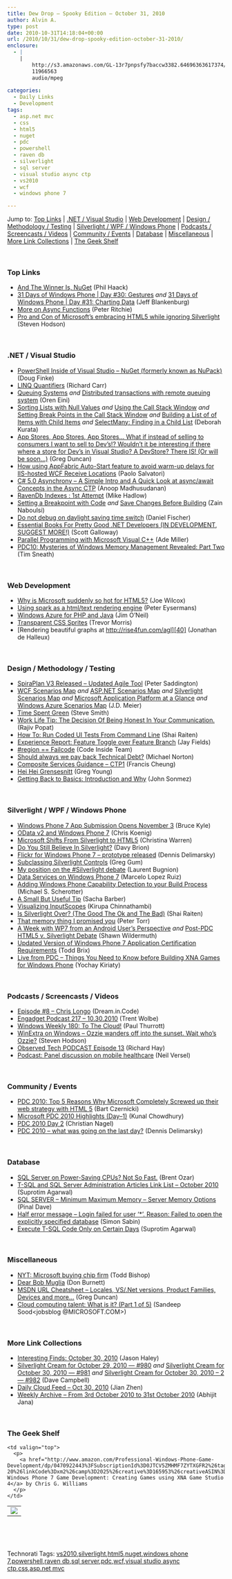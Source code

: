 ```yaml
---
title: Dew Drop – Spooky Edition – October 31, 2010
author: Alvin A.
type: post
date: 2010-10-31T14:18:04+00:00
url: /2010/10/31/dew-drop-spooky-edition-october-31-2010/
enclosure:
  - |
    |
        http://s3.amazonaws.com/GL-13r7pnpsfy7baccw3382.64696363617374/podcast_ep8.mp3
        11966563
        audio/mpeg
        
categories:
  - Daily Links
  - Development
tags:
  - asp.net mvc
  - css
  - html5
  - nuget
  - pdc
  - powershell
  - raven db
  - silverlight
  - sql server
  - visual studio async ctp
  - vs2010
  - wcf
  - windows phone 7

---
```

Jump to: [Top Links][1] | [.NET / Visual Studio][2] | [Web Development][3] | [Design / Methodology / Testing][4] | [Silverlight / WPF / Windows Phone][5] | [Podcasts / Screencasts / Videos][6] | [Community / Events][7] | [Database][8] | [Miscellaneous][9] | [More Link Collections][10] | [The Geek Shelf][11] 

&#160;

### <a name="top"></a>Top Links

  * [And The Winner Is, NuGet][12] (Phil Haack)
  * [31 Days of Windows Phone | Day #30: Gestures][13] _and_ [31 Days of Windows Phone | Day #31: Charting Data][14] (Jeff Blankenburg)
  * [More on Async Functions][15] (Peter Ritchie)
  * [Pro and Con of Microsoft’s embracing HTML5 while ignoring Silverlight][16] (Steven Hodson)

&#160;

### <a name="dotnet"></a>.NET / Visual Studio

  * [PowerShell Inside of Visual Studio – NuGet (formerly known as NuPack)][17] (Doug Finke)
  * [LINQ Quantifiers][18] (Richard Carr)
  * [Queuing Systems][19] _and_ [Distributed transactions with remote queuing system][20] (Oren Eini)
  * [Sorting Lists with Null Values][21] _and_ [Using the Call Stack Window][22] _and_ [Setting Break Points in the Call Stack Window][23] _and_ [Building a List of of Items with Child Items][24] _and_ [SelectMany: Finding in a Child List][25] (Deborah Kurata)
  * [App Stores, App Stores, App Stores… What if instead of selling to consumers I want to sell to Dev’s!? Wouldn’t it be interesting if there where a store for Dev’s in Visual Studio? A DevStore? There IS! (Or will be soon…)][26] (Greg Duncan)
  * [How using AppFabric Auto-Start feature to avoid warm-up delays for IIS-hosted WCF Receive Locations][27] (Paolo Salvatori)
  * [C# 5.0 Asynchrony – A Simple Intro and A Quick Look at async/await Concepts in the Async CTP][28] (Anoop Madhusudanan)
  * [RavenDb Indexes : 1st Attempt][29] (Mike Hadlow)
  * [Setting a Breakpoint with Code][30] _and_ [Save Changes Before Building][31] (Zain Naboulsi)
  * [Do not debug on daylight saving time switch][32] (Daniel Fischer)
  * [Essential Books For Pretty Good .NET Developers (IN DEVELOPMENT, SUGGEST MORE!)][33] (Scott Galloway)
  * [Parallel Programming with Microsoft Visual C++][34] (Ade Miller)
  * [PDC10: Mysteries of Windows Memory Management Revealed: Part Two][35] (Tim Sneath)

&#160;

### <a name="web"></a>Web Development

  * [Why is Microsoft suddenly so hot for HTML5?][36] (Joe Wilcox)
  * [Using spark as a html/text rendering engine][37] (Peter Eysermans)
  * [Windows Azure for PHP and Java][38] (Jim O’Neil)
  * [Transparent CSS Sprites][39] (Trevor Morris)
  * [Rendering beautiful graphs at http://rise4fun.com/agl][40] (Jonathan de Halleux)

&#160;

### <a name="design"></a>Design / Methodology / Testing

  * [SpiraPlan V3 Released – Updated Agile Tool][41] (Peter Saddington)
  * [WCF Scenarios Map][42] _and_ [ASP.NET Scenarios Map][43] _and_ [Silverlight Scenarios Map][44] _and_ [Microsoft Application Platform at a Glance][45] _and_ [Windows Azure Scenarios Map][46] (J.D. Meier)
  * [Time Spent Green][47] (Steve Smith)
  * [Work Life Tip: The Decision Of Being Honest In Your Communication.][48] (Rajiv Popat)
  * [How To: Run Coded UI Tests From Command Line][49] (Shai Raiten)
  * [Experience Report: Feature Toggle over Feature Branch][50] (Jay Fields)
  * [#region == Failcode][51] (Code Inside Team)
  * [Should always we pay back Technical Debt?][52] (Michael Norton)
  * [Composite Services Guidance &#8211; CTP1][53] (Francis Cheung)
  * [Hei Hei Grensesnitt][54] (Greg Young)
  * [Getting Back to Basics: Introduction and Why][55] (John Sonmez)

&#160;

### <a name="silverlight"></a>Silverlight / WPF / Windows Phone

  * [Windows Phone 7 App Submission Opens November 3][56] (Bruce Kyle)
  * [OData v2 and Windows Phone 7][57] (Chris Koenig)
  * [Microsoft Shifts From Silverlight to HTML5][58] (Christina Warren)
  * [Do You Still Believe In Silverlight?][59] (Davy Brion)
  * [Flickr for Windows Phone 7 – prototype released][60] (Dennis Delimarsky)
  * [Subclassing Silverlight Controls][61] (Greg Gum)
  * [My position on the #Silverlight debate][62] (Laurent Bugnion)
  * [Data Services on Windows Phone 7][63] (Marcelo Lopez Ruiz)
  * [Adding Windows Phone Capability Detection to your Build Process][64] (Michael S. Scherotter)
  * [A Small But Useful Tip][65] (Sacha Barber)
  * [Visualizing InputScopes][66] (Kirupa Chinnathambi)
  * [Is Silverlight Over? (The Good The Ok and The Bad)][67] (Shai Raiten)
  * [That memory thing I promised you][68] (Peter Torr)
  * [A Week with WP7 from an Android User&#8217;s Perspective][69] _and_ [Post-PDC HTML5 v. Silverlight Debate][70] (Shawn Wildermuth)
  * [Updated Version of Windows Phone 7 Application Certification Requirements][71] (Todd Brix)
  * [Live from PDC – Things You Need to Know before Building XNA Games for Windows Phone][72] (Yochay Kiriaty)

&#160;

### <a name="podcasts"></a>Podcasts / Screencasts / Videos

  * [Episode #8 &#8211; Chris Longo][73] (Dream.in.Code)
  * [Engadget Podcast 217 &#8211; 10.30.2010][74] (Trent Wolbe)
  * [Windows Weekly 180: To The Cloud!][75] (Paul Thurrott)
  * [WinExtra on Windows – Ozzie wanders off into the sunset. Wait who’s Ozzie?][76] (Steven Hodson)
  * [Observed Tech PODCAST Episode 13][77] (Richard Hay)
  * [Podcast: Panel discussion on mobile healthcare][78] (Neil Versel)

&#160;

### <a name="events"></a>Community / Events

  * [PDC 2010: Top 5 Reasons Why Microsoft Completely Screwed up their web strategy with HTML 5][79] (Bart Czernicki)
  * [Microsoft PDC 2010 Highlights (Day–1)][80] (Kunal Chowdhury)
  * [PDC 2010 Day 2][81] (Christian Nagel)
  * [PDC 2010 – what was going on the last day?][82] (Dennis Delimarsky)

&#160;

### <a name="db"></a>Database

  * [SQL Server on Power-Saving CPUs? Not So Fast.][83] (Brent Ozar)
  * [T-SQL and SQL Server Administration Articles Link List – October 2010][84] (Suprotim Agarwal)
  * [SQL SERVER – Minimum Maximum Memory – Server Memory Options][85] (Pinal Dave)
  * [Half error message &#8211; Login failed for user &#8216;*&#8217;. Reason: Failed to open the explicitly specified database][86] (Simon Sabin)
  * [Execute T-SQL Code Only on Certain Days][87] (Suprotim Agarwal)

&#160;

### <a name="misc"></a>Miscellaneous

  * [NYT: Microsoft buying chip firm][88] (Todd Bishop)
  * [Dear Bob Muglia][89] (Don Burnett)
  * [MSDN URL Cheatsheet &#8211; Locales, VS/.Net versions, Product Families, Devices and more…][90] (Greg Duncan)
  * [Cloud computing talent: What is it? (Part 1 of 5)][91] (Sandeep Sood<jobsblog @MICROSOFT.COM>)

&#160;

### <a name="links"></a>More Link Collections

  * [Interesting Finds: October 30, 2010][92] (Jason Haley)
  * [Silverlight Cream for October 29, 2010 &#8212; #980][93] _and_ [Silverlight Cream for October 30, 2010 &#8212; #981][94] _and_ [Silverlight Cream for October 30, 2010 &#8211; 2 &#8212; #982][95] (Dave Campbell)
  * [Daily Cloud Feed &#8211; Oct 30, 2010][96] (Jian Zhen)
  * [Weekly Archive – From 3rd October 2010 to 31st October 2010][97] (Abhijit Jana)

&#160;

### <a name="shelf"></a>The Geek Shelf

<table border="0" cellspacing="0" cellpadding="0">
  <tr>
    <td>
      <img data-recalc-dims="1" decoding="async" src="https://i0.wp.com/ecx.images-amazon.com/images/I/51JXKtHkr9L._SL160_.jpg?w=660" />
    </td>
    
    <td valign="top">
      <p>
        <a href="http://www.amazon.com/Professional-Windows-Phone-Game-Development/dp/0470922443%3FSubscriptionId%3D0JTCV5ZMHMF7ZYTXGFR2%26tag%3Dbrdicr-20%26linkCode%3Dxm2%26camp%3D2025%26creative%3D165953%26creativeASIN%3D0470922443">Professional Windows Phone 7 Game Development: Creating Games using XNA Game Studio 4</a> by Chris G. Williams
      </p>
    </td>
  </tr>
</table>

&#160;

<div style="padding-bottom: 0px; margin: 0px; padding-left: 0px; padding-right: 0px; display: inline; float: none; padding-top: 0px" id="scid:C16BAC14-9A3D-4c50-9394-FBFEF7A93539:29e84f84-b592-40d2-9b0e-20725e9ba176" class="wlWriterEditableSmartContent">
  <!--dotnetkickit-->
</div>

&#160;

<div style="padding-bottom: 0px; margin: 0px; padding-left: 0px; padding-right: 0px; display: inline; float: none; padding-top: 0px" id="scid:0767317B-992E-4b12-91E0-4F059A8CECA8:7da04b35-acbe-4d23-93dd-2a4d74148677" class="wlWriterEditableSmartContent">
  Technorati Tags: <a href="http://technorati.com/tags/vs2010" rel="tag">vs2010</a>,<a href="http://technorati.com/tags/silverlight" rel="tag">silverlight</a>,<a href="http://technorati.com/tags/html5" rel="tag">html5</a>,<a href="http://technorati.com/tags/nuget" rel="tag">nuget</a>,<a href="http://technorati.com/tags/windows+phone+7" rel="tag">windows phone 7</a>,<a href="http://technorati.com/tags/powershell" rel="tag">powershell</a>,<a href="http://technorati.com/tags/raven+db" rel="tag">raven db</a>,<a href="http://technorati.com/tags/sql+server" rel="tag">sql server</a>,<a href="http://technorati.com/tags/pdc" rel="tag">pdc</a>,<a href="http://technorati.com/tags/wcf" rel="tag">wcf</a>,<a href="http://technorati.com/tags/visual+studio+async+ctp" rel="tag">visual studio async ctp</a>,<a href="http://technorati.com/tags/css" rel="tag">css</a>,<a href="http://technorati.com/tags/asp.net+mvc" rel="tag">asp.net mvc</a>
</div>

 [1]: https://morningdew-bpc6g3a0fgaxdxcu.eastus2-01.azurewebsites.net/#top
 [2]: https://morningdew-bpc6g3a0fgaxdxcu.eastus2-01.azurewebsites.net/#dotnet
 [3]: https://morningdew-bpc6g3a0fgaxdxcu.eastus2-01.azurewebsites.net/#web
 [4]: https://morningdew-bpc6g3a0fgaxdxcu.eastus2-01.azurewebsites.net/#design
 [5]: https://morningdew-bpc6g3a0fgaxdxcu.eastus2-01.azurewebsites.net/#silverlight
 [6]: https://morningdew-bpc6g3a0fgaxdxcu.eastus2-01.azurewebsites.net/#podcasts
 [7]: https://morningdew-bpc6g3a0fgaxdxcu.eastus2-01.azurewebsites.net/#events
 [8]: https://morningdew-bpc6g3a0fgaxdxcu.eastus2-01.azurewebsites.net/#db
 [9]: https://morningdew-bpc6g3a0fgaxdxcu.eastus2-01.azurewebsites.net/#misc
 [10]: https://morningdew-bpc6g3a0fgaxdxcu.eastus2-01.azurewebsites.net/#links
 [11]: https://morningdew-bpc6g3a0fgaxdxcu.eastus2-01.azurewebsites.net/#shelf
 [12]: http://feeds.haacked.com/~r/haacked/~3/G8vIGk7K_3I/nupack-is-now-nuget.aspx
 [13]: http://feedproxy.google.com/~r/Blankenthoughts/~3/OhoU65B4Wb4/post.aspx
 [14]: http://feedproxy.google.com/~r/Blankenthoughts/~3/vDmmiL82wxI/post.aspx
 [15]: http://feedproxy.google.com/~r/PeterRitchiesMvpBlog/~3/W2-KpA1gc-s/more-on-async-functions.aspx
 [16]: http://feedproxy.google.com/~r/Winextra/~3/8ibwSS3MKbk/
 [17]: http://feedproxy.google.com/~r/DevelopmentInABlink/~3/O1kLwa4cjXQ/
 [18]: http://feedproxy.google.com/~r/BlackwaspLatestAdditions/~3/aFshOHSLYYw/LinqQuantifiers.aspx
 [19]: http://feedproxy.google.com/~r/AyendeRahien/~3/PLPbVT5v01Q/queuing-systems.aspx
 [20]: http://feedproxy.google.com/~r/AyendeRahien/~3/Q2moVbBXk4Y/distributed-transactions-with-remote-queuing-system.aspx
 [21]: http://msmvps.com/blogs/deborahk/archive/2010/10/30/sorting-lists-with-null-values.aspx
 [22]: http://msmvps.com/blogs/deborahk/archive/2010/10/30/using-the-call-stack-window.aspx
 [23]: http://msmvps.com/blogs/deborahk/archive/2010/10/30/setting-break-points-in-the-call-stack-window.aspx
 [24]: http://msmvps.com/blogs/deborahk/archive/2010/10/30/building-a-list-of-of-items-with-child-items.aspx
 [25]: http://msmvps.com/blogs/deborahk/archive/2010/10/30/finding-in-a-child-list.aspx
 [26]: http://coolthingoftheday.blogspot.com/2010/10/app-stores-app-stores-app-stores-what.html
 [27]: http://blogs.msdn.com/b/appfabriccat/archive/2010/10/29/how-using-appfabric-auto-start-feature-to-avoid-warm-up-delays-for-iis-hosted-wcf-receive-locations.aspx
 [28]: http://feedproxy.google.com/~r/amazedsaint/articles/~3/m6LRUjGIye4/c-50-asynchrony-quick-look-at.html
 [29]: http://feedproxy.google.com/~r/CodeRant/~3/6iJ2rwyN4Lg/ravendb-indexes-1st-attempt.html
 [30]: http://feedproxy.google.com/~r/zainnab/~3/rT3gOz7lf_Q/setting-a-breakpoint-with-code-vstipdebug0036.aspx
 [31]: http://feedproxy.google.com/~r/zainnab/~3/yRw34N6HLwo/save-changes-before-building-vstipproj0015.aspx
 [32]: http://lennybacon.com/2010/10/31/DoNotDebugOnDaylightSavingTimeSwitch.aspx
 [33]: http://feedproxy.google.com/~r/mostlylucid/XRDO/~3/cy6hzuXXXuI/essential-books-for-pretty-good-.net-developers-in-development-suggest.aspx
 [34]: http://www.ademiller.com/blogs/tech/2010/10/parallel-programming-with-microsoft-visual-c/
 [35]: http://blogs.msdn.com/b/tims/archive/2010/10/29/pdc10-mysteries-of-windows-memory-management-revealed-part-two.aspx
 [36]: http://feeds.betanews.com/~r/bn/~3/ASzz5i-vmrI/1288372263
 [37]: http://peter.worksontheweb.net/post.aspx?id=1e8df774-2fa4-4960-95f1-a37a833afbb4
 [38]: http://blogs.msdn.com/b/jimoneil/archive/2010/10/29/windows-azure-for-php-and-java.aspx
 [39]: http://www.smashingmagazine.com/2010/10/31/transparent-css-sprites/
 [40]: http://feedproxy.google.com/~r/PelisFarm/~3/bn3ke4TSjVs/RenderingBeautifulGraphsAtHttprise4funcomagl.aspx
 [41]: http://feedproxy.google.com/~r/agilescout/~3/2xGzcID4k6g/
 [42]: http://feedproxy.google.com/~r/jmeier/~3/KB_5HWOs0Gc/wcf-scenarios-map.aspx
 [43]: http://feedproxy.google.com/~r/jmeier/~3/7I0ZdjB1NAY/asp-net-scenarios-map.aspx
 [44]: http://feedproxy.google.com/~r/jmeier/~3/xhZVIeu6PZ4/silverlight-scenarios-map.aspx
 [45]: http://feedproxy.google.com/~r/jmeier/~3/ghJcYB5Vf3I/microsoft-application-platform-at-a-glance.aspx
 [46]: http://feedproxy.google.com/~r/jmeier/~3/O09eewAgCrY/windows-azure-scenarios-map.aspx
 [47]: http://stevesmithblog.com/blog/time-spent-green/
 [48]: http://www.thousandtyone.com/blog/WorkLifeTipTheDecisionOfBeingHonestInYourCommunication.aspx
 [49]: http://feedproxy.google.com/~r/ShaiRaiten/~3/enZRnPsEbCQ/how-to-run-coded-ui-tests-from-command-line.aspx
 [50]: http://feedproxy.google.com/~r/jayfields/mjKQ/~3/_iZb2DzVO1g/experience-report-feature-toggle-over.html
 [51]: http://code-inside.de/blog-in/2010/10/31/region-failcode/
 [52]: http://www.docondev.com/2010/10/should-always-we-pay-back-technical.html
 [53]: http://blogs.msdn.com/b/francischeung/archive/2010/10/29/composite-services-guidance-ctp1.aspx
 [54]: http://codebetter.com/blogs/gregyoung/archive/2010/10/29/hei-hei-grensesnitt.aspx
 [55]: http://simpleprogrammer.com/2010/10/30/getting-back-to-basics-introduction-and-why/
 [56]: http://blogs.msdn.com/b/usisvde/archive/2010/10/30/windows-phone-7-app-submission-opens-november-3.aspx
 [57]: http://feedproxy.google.com/~r/ChrisKoenig/~3/r5o_yhXcveQ/
 [58]: http://feedproxy.google.com/~r/Mashable/~3/O-s38qewk4c/
 [59]: http://feedproxy.google.com/~r/davybrion/~3/XmP9HuKSFCI/
 [60]: http://dennisdel.com/?p=519
 [61]: http://silverlightdev.net/?p=75
 [62]: http://feedproxy.google.com/~r/galasoft/~3/OU0tqdCz8rg/my-position-on-the-silverlight-debate.aspx
 [63]: http://blogs.msdn.com/b/marcelolr/archive/2010/10/29/data-services-on-windows-phone-7.aspx
 [64]: http://feedproxy.google.com/~r/Synergist/~3/WCivnmMvqaQ/adding-windows-phone-capability-detection-to-your-build-process.aspx
 [65]: http://sachabarber.net/?p=833
 [66]: http://www.kirupa.com/windowsphone/visualizing_inputscopes.htm
 [67]: http://feedproxy.google.com/~r/ShaiRaiten/~3/4UQSagEg4ug/is-silverlight-over-the-good-the-ok-and-the-bad.aspx
 [68]: http://blogs.msdn.com/b/ptorr/archive/2010/10/30/that-memory-thing-i-promised-you.aspx
 [69]: http://wildermuth.com/2010/10/29/A_Week_with_WP7_from_an_Android_User_s_Perspective
 [70]: http://wildermuth.com/2010/10/30/Post-PDC_HTML5_v_Silverlight_Debate
 [71]: http://windowsteamblog.com/windows_phone/b/wpdev/archive/2010/10/29/updated-version-of-windows-phone-7-application-certification-requirements.aspx
 [72]: http://windowsteamblog.com/windows_phone/b/wpdev/archive/2010/10/29/live-from-pdc-things-you-need-to-know-before-building-xna-games-for-windows-phone.aspx
 [73]: http://s3.amazonaws.com/GL-13r7pnpsfy7baccw3382.64696363617374/podcast_ep8.mp3
 [74]: http://www.engadget.com/2010/10/30/engadget-podcast-217-10-30-2010/
 [75]: http://www.winsupersite.com/podcast#180
 [76]: http://feedproxy.google.com/~r/Winextra/~3/TVZl5gjduUY/
 [77]: http://www.windowsobserver.com/2010/10/31/observed-tech-podcast-episode-13/
 [78]: http://feedproxy.google.com/~r/NeilVerselsHealthcareItBlog/~3/xIlRLMXZvKs/podcast-panel-discussion-on-mobile.html
 [79]: http://silverlighthack.com/post.aspx?id=b074bf0d-7f2d-46f5-9393-cf893a49096a
 [80]: http://feedproxy.google.com/~r/kunal2383/~3/MZuE8_QoPTA/microsoft-pdc-2010-highlights-day1.html
 [81]: http://weblogs.thinktecture.com/cnagel/2010/10/pdc-2010-day-2.html
 [82]: http://dennisdel.com/?p=521
 [83]: http://www.brentozar.com/archive/2010/10/sql-server-on-powersaving-cpus-not-so-fast/
 [84]: http://feedproxy.google.com/~r/sqlservercurry/blog/~3/Uc5Ou3mLmgU/t-sql-and-sql-server-administration.html
 [85]: http://blog.sqlauthority.com/2010/10/30/sql-server-minimum-maximum-memory-server-memory-options/
 [86]: http://feedproxy.google.com/~r/SimonsSqlServerStuff/~3/y0Ha8K0QM4g/half-error-message-login-failed-for-user-reason-failed-to-open-the-explicitly-specified-database.aspx
 [87]: http://feedproxy.google.com/~r/sqlservercurry/blog/~3/4aqU7mSn5Go/execute-t-sql-code-only-on-certain-days.html
 [88]: http://feedproxy.google.com/~r/TechFlash/~3/iTj0xYRLopo/report-microsoft-buying-chip-firm.html
 [89]: http://feedproxy.google.com/~r/d4dotnet/~3/hrJgxesYV4k/post.aspx
 [90]: http://coolthingoftheday.blogspot.com/2010/10/msdn-url-cheatsheet-locales-vsnet.html
 [91]: http://microsoftjobsblog.com/blog/cloud-computing-talent-1/
 [92]: http://jasonhaley.com/blog/post.aspx?id=d90168fe-5632-420b-b4ea-6c756054e204
 [93]: http://geekswithblogs.net/WynApseTechnicalMusings/archive/2010/10/29/142517.aspx
 [94]: http://geekswithblogs.net/WynApseTechnicalMusings/archive/2010/10/30/142529.aspx
 [95]: http://geekswithblogs.net/WynApseTechnicalMusings/archive/2010/10/30/142532.aspx
 [96]: http://feedproxy.google.com/~r/onsaas/~3/ZzgU_6zIGCc/
 [97]: http://abhijitjana.net/2010/10/31/weekly-archive-from-3rd-october-2010-to-31st-october-2010/